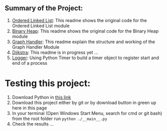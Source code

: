 ## Summary of the Project:
1. [Ordered Linked List](./ordered_linked_list): This readme shows the original code for the Ordered Linked List module
2. [Binary Heap](./binheap): This readme shows the original code for the Binary Heap module
3. [Graph Handler](./graph_handler): This readme explain the structure and working of the Graph Handler Module
4. [Dijkstra](./dijkstra): This readme is in progress yet ...
5. [Logger](./logger): Using Python Timer to build a timer object to register start and end of a process


# Testing this project:
1. Download Python in [this link](https://www.python.org/downloads/)
2. Download this project either by git or by download button in green up here in this page
3. In your terminal (Open Windows Start Menu, search for cmd or git bash) from the root folder run `python ./__main__.py`
4. Check the results ...

